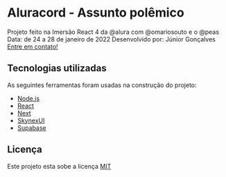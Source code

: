 # Aluracord - Assunto polêmico
 Projeto feito na Imersão React 4 da @alura com @omariosouto e o @peas
 Data: de 24 a 28 de janeiro de 2022
 Desenvolvido por: Júnior Gonçalves 
 [Entre em contato!](https://www.linkedin.com/in/jrgoncalves85/)

## Tecnologias utilizadas 
As seguintes ferramentas foram usadas na construção do projeto:
- [Node.js](https://nodejs.dev)
- [React](https://pt-br.reactjs.org)
- [Next](https://nextjs.org)
- [SkynexUI](https://skynexui.dev)
- [Supabase](https://app.supabase.io)

## Licença
Este projeto esta sobe a licença [MIT](/LICENSE)
